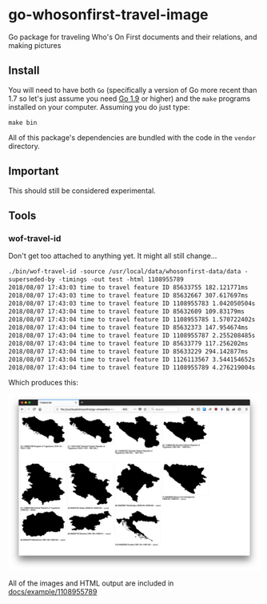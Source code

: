 # go-whosonfirst-travel-image

Go package for traveling Who's On First documents and their relations, and making pictures

## Install

You will need to have both `Go` (specifically a version of Go more recent than 1.7 so let's just assume you need [Go 1.9](https://golang.org/dl/) or higher) and the `make` programs installed on your computer. Assuming you do just type:

```
make bin
```

All of this package's dependencies are bundled with the code in the `vendor` directory.

## Important

This should still be considered experimental.

## Tools

### wof-travel-id

Don't get too attached to anything yet. It might all still change...

```
./bin/wof-travel-id -source /usr/local/data/whosonfirst-data/data -superseded-by -timings -out test -html 1108955789
2018/08/07 17:43:03 time to travel feature ID 85633755 182.121771ms
2018/08/07 17:43:03 time to travel feature ID 85632667 307.617697ms
2018/08/07 17:43:03 time to travel feature ID 1108955783 1.042050504s
2018/08/07 17:43:04 time to travel feature ID 85632609 109.83179ms
2018/08/07 17:43:04 time to travel feature ID 1108955785 1.570722402s
2018/08/07 17:43:04 time to travel feature ID 85632373 147.954674ms
2018/08/07 17:43:04 time to travel feature ID 1108955787 2.255208485s
2018/08/07 17:43:04 time to travel feature ID 85633779 117.256202ms
2018/08/07 17:43:04 time to travel feature ID 85633229 294.142877ms
2018/08/07 17:43:04 time to travel feature ID 1126113567 3.544154652s
2018/08/07 17:43:04 time to travel feature ID 1108955789 4.276219004s
```

Which produces this:

![](docs/images/20180807-yugoslavia.png)

All of the images and HTML output are included in [docs/example/1108955789](docs/example/1108955789)